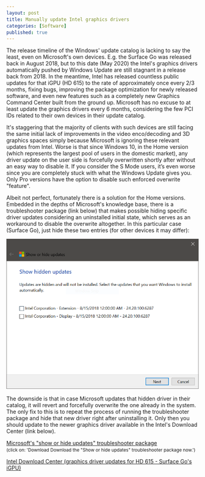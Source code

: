 ```yaml
---
layout: post
title: Manually update Intel graphics drivers
categories: [Software]
published: true
---
```


The release timeline of the Windows' update catalog is lacking to say the least, even on Microsoft's own devices. E.g. the Surface Go was released back in August 2018, but to this date (May 2020) the Intel's graphics drivers automatically pushed by Windows Update are still stagnant in a release back from 2018. In the meantime, Intel has released countless public updates for that iGPU (HD 615) to the rate of approximately once every 2/3 months, fixing bugs, improving the package optimization for newly released software, and even new features such as a completely new Graphics Command Center built from the ground up. Microsoft has no excuse to at least update the graphics drivers every 6 months, considering the few PCI IDs related to their own devices in their update catalog.

It's staggering that the majority of clients with such devices are still facing the same initial lack of improvements in the video enco/decoding and 3D graphics spaces simply because Microsoft is ignoring these relevant updates from Intel. Worse is that since Windows 10, in the Home version (which represents the largest pool of users in the domestic market), any driver update on the user side is forcefully overwritten shortly after without an easy way to disable it. If you consider the S Mode users, it’s even worse since you are completely stuck with what the Windows Update gives you. Only Pro versions have the option to disable such enforced overwrite "feature".

Albeit not perfect, fortunately there is a solution for the Home versions. Embedded in the depths of Microsoft's knowledge base, there is a troubleshooter package (link below) that makes possible hiding specific driver updates considering an uninstalled initial state, which serves as an workaround to disable the overwrite altogether. In this particular case (Surface Go), just hide these two entries (for other devices it may differ):

![Surface Go hide update entries](/public/download/show-hide-updates.png)

The downside is that in case Microsoft updates that hidden driver in their catalog, it will revert and forcefully overwrite the one already in the system. The only fix to this is to repeat the process of running the troubleshooter package and hide that new driver right after uninstalling it. Only then you should update to the newer graphics driver available in the Intel's Download Center (link below).

[Microsoft's "show or hide updates" troubleshooter package](https://support.microsoft.com/en-us/help/3183922/how-to-temporarily-prevent-a-windows-update-from-reinstalling-in-windo)<br>
<small>(click on: 'Download Download the "Show or hide updates" troubleshooter package now.')</small>

[Intel Download Center (graphics driver updates for HD 615 - Surface Go's iGPU)](https://downloadcenter.intel.com/product/96554/Intel-HD-Graphics-615)
